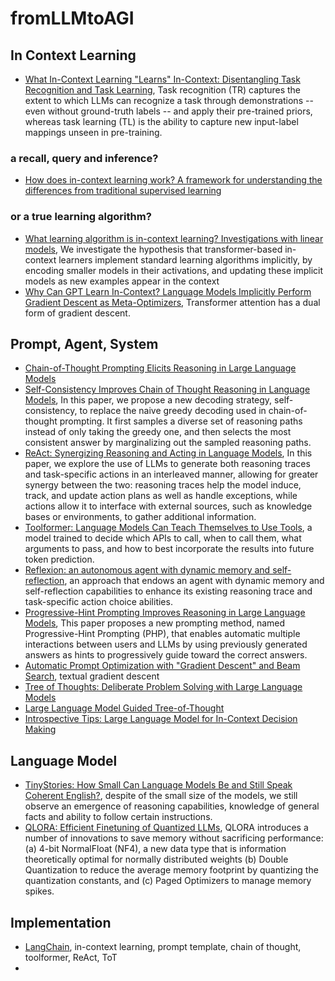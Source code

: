 # fromLLMtoAGI
## In Context Learning
- [What In-Context Learning "Learns" In-Context: Disentangling Task Recognition and Task Learning](https://arxiv.org/abs/2305.09731), Task recognition (TR) captures the extent to which LLMs can recognize a task through demonstrations -- even without ground-truth labels -- and apply their pre-trained priors, whereas task learning (TL) is the ability to capture new input-label mappings unseen in pre-training.
### a recall, query and inference?
- [How does in-context learning work? A framework for understanding the differences from traditional supervised learning](https://ai.stanford.edu/blog/understanding-incontext/)
### or a true learning algorithm?
- [What learning algorithm is in-context learning? Investigations with linear models](https://arxiv.org/abs/2211.15661), We investigate the hypothesis that transformer-based in-context learners implement standard learning algorithms implicitly, by encoding smaller models in their activations, and updating these implicit models as new examples appear in the context
- [Why Can GPT Learn In-Context? Language Models Implicitly Perform Gradient Descent as Meta-Optimizers](https://arxiv.org/abs/2212.10559), Transformer attention has a dual form of gradient descent. 
## Prompt, Agent, System
- [Chain-of-Thought Prompting Elicits Reasoning in Large Language Models](https://arxiv.org/abs/2201.11903)
- [Self-Consistency Improves Chain of Thought Reasoning in Language Models](https://arxiv.org/abs/2203.11171), In this paper, we propose a new decoding strategy, self-consistency, to replace the naive greedy decoding used in chain-of-thought prompting. It first samples a diverse set of reasoning paths instead of only taking the greedy one, and then selects the most consistent answer by marginalizing out the sampled reasoning paths.
- [ReAct: Synergizing Reasoning and Acting in Language Models](https://arxiv.org/abs/2210.03629), In this paper, we explore the use of LLMs to generate both reasoning traces and task-specific actions in an interleaved manner, allowing for greater synergy between the two: reasoning traces help the model induce, track, and update action plans as well as handle exceptions, while actions allow it to interface with external sources, such as knowledge bases or environments, to gather additional information.
- [Toolformer: Language Models Can Teach Themselves to Use Tools](https://arxiv.org/abs/2302.04761), a model trained to decide which APIs to call, when to call them, what arguments to pass, and how to best incorporate the results into future token prediction.
- [Reflexion: an autonomous agent with dynamic memory and self-reflection](https://arxiv.org/abs/2303.11366), an approach that endows an agent with dynamic memory and self-reflection capabilities to enhance its existing reasoning trace and task-specific action choice abilities.
- [Progressive-Hint Prompting Improves Reasoning in Large Language Models](https://arxiv.org/abs/2304.09797), This paper proposes a new prompting method, named Progressive-Hint Prompting (PHP), that enables automatic multiple interactions between users and LLMs by using previously generated answers as hints to progressively guide toward the correct answers.
- [Automatic Prompt Optimization with "Gradient Descent" and Beam Search](https://arxiv.org/abs/2305.03495), textual gradient descent
- [Tree of Thoughts: Deliberate Problem Solving with Large Language Models](https://arxiv.org/abs/2305.10601)
- [Large Language Model Guided Tree-of-Thought](https://arxiv.org/abs/2305.08291)
- [Introspective Tips: Large Language Model for In-Context Decision Making](https://arxiv.org/abs/2305.11598)
## Language Model
- [TinyStories: How Small Can Language Models Be and Still Speak Coherent English?](https://arxiv.org/abs/2305.07759), despite of the small size of the models, we still observe an emergence of reasoning capabilities, knowledge of general facts and ability to follow certain instructions.
- [QLORA: Efficient Finetuning of Quantized LLMs](https://arxiv.org/abs/2305.14314), QLORA introduces a number of innovations to save memory without sacrificing performance: (a) 4-bit NormalFloat (NF4), a new data type that is information theoretically optimal for normally distributed weights (b) Double Quantization to reduce the average memory footprint by quantizing the quantization constants, and (c) Paged Optimizers to manage memory spikes. 
## Implementation
- [LangChain](https://github.com/hwchase17/langchain), in-context learning, prompt template, chain of thought, toolformer, ReAct, ToT
- 
